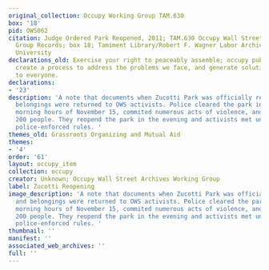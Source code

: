 ```yaml
---
original_collection: Occupy Working Group TAM.630
box: '18'
pid: OWS062
citation: Judge Ordered Park Reopened, 2011; TAM.630 Occupy Wall Street Archives Working
  Group Records; box 18; Tamiment Library/Robert F. Wagner Labor Archives, New York
  University
declarations_old: Exercise your right to peaceably assemble; occupy public space;
  create a process to address the problems we face, and generate solutions accessible
  to everyone.
declarations:
- '23'
description: 'A note that documents when Zucotti Park was officially reopened, and
  belongings were returned to OWS activists. Police cleared the park in the early
  morning hours of November 15, commited numerous acts of violence, and arrested approximately
  200 people. They reopend the park in the evening and activists met under much stricter
  police-enforced rules. '
themes_old: Grassroots Organizing and Mutual Aid
themes:
- '4'
order: '61'
layout: occupy_item
collection: occupy
creator: Unknown; Occupy Wall Street Archives Working Group
label: Zucotti Reopening
image_description: 'A note that documents when Zucotti Park was officially reopened,
  and belongings were returned to OWS activists. Police cleared the park in the early
  morning hours of November 15, commited numerous acts of violence, and arrested approximately
  200 people. They reopend the park in the evening and activists met under much stricter
  police-enforced rules. '
thumbnail: ''
manifest: ''
associated_web_archives: ''
full: ''
---
```

